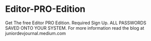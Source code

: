 # Editor-PRO-Edition
Get The free Editor PRO Edition. Required Sign Up. ALL PASSWORDS SAVED ONTO YOUR SYSTEM. For more information read the blog at juniordevjournal.medium.com
